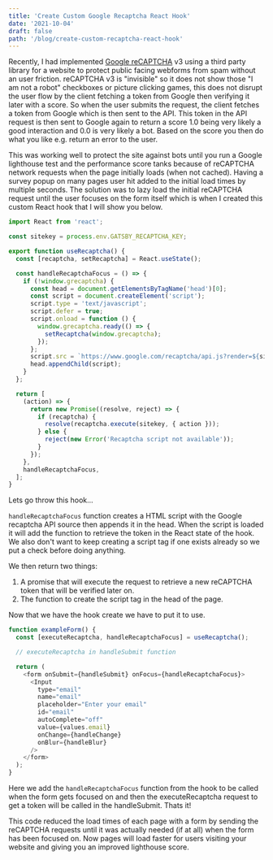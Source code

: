 ```yaml
---
title: 'Create Custom Google Recaptcha React Hook'
date: '2021-10-04'
draft: false
path: '/blog/create-custom-recaptcha-react-hook'
---
```


Recently, I had implemented [Google reCAPTCHA](https://developers.google.com/recaptcha/docs/v3) v3 using a third party library for a website to protect public facing webforms from spam without an user friction. reCAPTCHA v3 is "invisible" so it does not show those "I am not a robot" checkboxes or picture clicking games, this does not disrupt the user flow by the client fetching a token from Google then verifying it later with a score. So when the user submits the request, the client fetches a token from Google which is then sent to the API. This token in the API request is then sent to Google again to return a score 1.0 being very likely a good interaction and 0.0 is very likely a bot. Based on the score you then do what you like e.g. return an error to the user.

This was working well to protect the site against bots until you run a Google lighthouse test and the performance score tanks because of reCAPTCHA network requests when the page initially loads (when not cached). Having a survey popup on many pages user hit added to the initial load times by multiple seconds. The solution was to lazy load the initial reCAPTCHA request until the user focuses on the form itself which is when I created this custom React hook that I will show you below.

```js
import React from 'react';

const sitekey = process.env.GATSBY_RECAPTCHA_KEY;

export function useRecaptcha() {
  const [recaptcha, setRecaptcha] = React.useState();

  const handleRecaptchaFocus = () => {
    if (!window.grecaptcha) {
      const head = document.getElementsByTagName('head')[0];
      const script = document.createElement('script');
      script.type = 'text/javascript';
      script.defer = true;
      script.onload = function () {
        window.grecaptcha.ready(() => {
          setRecaptcha(window.grecaptcha);
        });
      };
      script.src = `https://www.google.com/recaptcha/api.js?render=${sitekey}`;
      head.appendChild(script);
    }
  };

  return [
    (action) => {
      return new Promise((resolve, reject) => {
        if (recaptcha) {
          resolve(recaptcha.execute(sitekey, { action }));
        } else {
          reject(new Error('Recaptcha script not available'));
        }
      });
    },
    handleRecaptchaFocus,
  ];
}
```

Lets go throw this hook...

`handleRecaptchaFocus` function creates a HTML script with the Google recaptcha API source then appends it in the head. When the script is loaded it will
add the function to retrieve the token in the React state of the hook. We also don't want to keep creating a script tag if one exists already so we put a check before
doing anything.

We then return two things:

1. A promise that will execute the request to retrieve a new reCAPTCHA token that will be verified later on.
2. The function to create the script tag in the head of the page.

Now that we have the hook create we have to put it to use.

```js
function exampleForm() {
  const [executeRecaptcha, handleRecaptchaFocus] = useRecaptcha();

  // executeRecaptcha in handleSubmit function

  return (
    <form onSubmit={handleSubmit} onFocus={handleRecaptchaFocus}>
      <Input
        type="email"
        name="email"
        placeholder="Enter your email"
        id="email"
        autoComplete="off"
        value={values.email}
        onChange={handleChange}
        onBlur={handleBlur}
      />
    </form>
  );
}
```

Here we add the `handleRecaptchaFocus` function from the hook to be called when the form gets focused on and then the executeRecaptcha request to get a token will be called
in the handleSubmit. Thats it!

This code reduced the load times of each page with a form by sending the reCAPTCHA requests until it was actually needed (if at all) when the form has been focused on. Now pages will
load faster for users visiting your website and giving you an improved lighthouse score.
